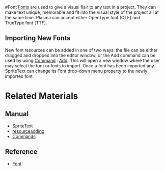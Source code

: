 #Font
[Fonts](https://github.com/PlasmaEngine/PlasmaDocs/blob/master/code_reference/class_reference/font.markdown) are used to give a visual flair to any text in a project. They can make text unique, memorable and fit into the visual style of the project all at the same time. Plasma can accept either OpenType font (OTF) and TrueType font (TTF).


## Importing New Fonts

New font resources can be added in one of two ways: the file can be either dragged and dropped into the editor window, or the Add command can be used by using [Command](https://plasmaengine.github.io/PlasmaDocs/Manual/plasmamanual/editor/editorcommands/commands.markdown) : [Add](https://github.com/PlasmaEngine/PlasmaDocs/blob/master/code_reference/command_reference.markdown#add).
This will open a new window where the user may select the font or fonts to import. Once a font has been imported any SpriteText can change its Font drop-down menu property to the newly imported font. 

# Related Materials
## Manual
- [SpriteText](https://plasmaengine.github.io/PlasmaDocs/Manual/plasmamanual/graphics/sprites/spritetext.markdown)
- [resourceadding](https://plasmaengine.github.io/PlasmaDocs/Manual/plasmamanual/editor/editorcommands/resourceadding.markdown)
- [Commands](https://plasmaengine.github.io/PlasmaDocs/Manual/plasmamanual/editor/editorcommands/commands.markdown)
## Reference
- [Font](https://github.com/PlasmaEngine/PlasmaDocs/blob/master/code_reference/class_reference/font.markdown) 
 

 